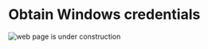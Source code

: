 # Obtain Windows credentials

![web page is under construction](https://docimages.blob.core.chinacloudapi.cn/images/commingsoon20210514.jpg)
